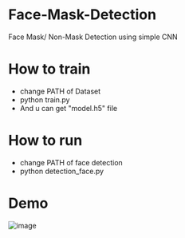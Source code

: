 # Face-Mask-Detection
Face Mask/ Non-Mask Detection using simple CNN

# How to train
- change PATH of Dataset
- python train.py
- And u can get "model.h5" file
# How to run
- change PATH of face detection
- python detection_face.py
# Demo
![image](https://user-images.githubusercontent.com/56392619/143762971-7bfe0479-b95a-4bcd-bb6f-01ca428fbdb4.png)
